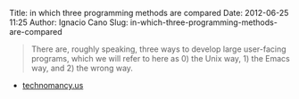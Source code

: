 Title: in which three programming methods are compared
Date: 2012-06-25 11:25
Author: Ignacio Cano
Slug: in-which-three-programming-methods-are-compared

> There are, roughly speaking, three ways to develop large user-facing
> programs, which we will refer to here as 0) the Unix way, 1) the Emacs
> way, and 2) the wrong way.

- [technomancy.us][]

  [technomancy.us]: http://technomancy.us/161
    "in which three programming methods are compared"
